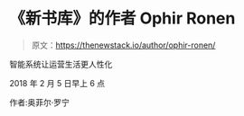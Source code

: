 # 《新书库》的作者 Ophir Ronen

> 原文：<https://thenewstack.io/author/ophir-ronen/>

智能系统让运营生活更人性化

2018 年 2 月 5 日早上 6 点

作者:奥菲尔·罗宁